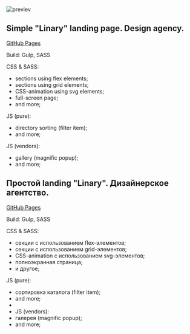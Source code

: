![previev](previev.png)

## Simple "Linary" landing page. Design agency.
[GitHub Pages](https://stainlouder.github.io/linary-design_landing/)

Build: Gulp, SASS

CSS & SASS:
* sections using flex elements;
* sections using grid elements;
* CSS-animation using svg elements;
* full-screen page;
* and more;

JS (pure):
* directory sorting (filter item);
* and more;

JS (vendors):
* gallery (magnific popup);
* and more;

## Простой landing "Linary". Дизайнерское агентство.
[GitHub Pages](https://stainlouder.github.io/linary-design_landing/)

Build: Gulp, SASS

CSS & SASS:
* секции с использованием flex-элементов;
* секции с использованием grid-элементов;
* CSS-animation с использованием svg-элементов;
* полноэкранная страница;
* и другое;

JS (pure):
* сортировка каталога (filter item);
* and more;
* 
* JS (vendors):
* галерея (magnific popup);
* and more;
